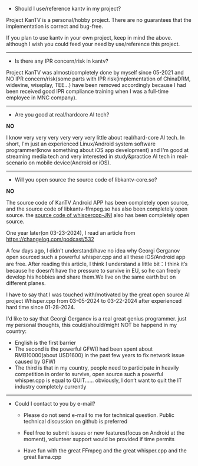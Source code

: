 
- Should I use/reference kantv in my project?

Project KanTV is a personal/hobby project. There are no guarantees that the implementation is correct and bug-free.

If you plan to use kantv in your own project, keep in mind the above. although I wish you could feed your need by use/reference this project.

<hr>

- Is there any IPR concern/risk in kantv?

Project KanTV was almost/completely done by myself since 05-2021 and NO IPR concern/risk(some parts with IPR risk(implementation of ChinaDRM, widevine, wiseplay, TEE...) have been removed accordingly because I had been received good IPR compliance training when I was a full-time employee in MNC company).

<hr>

- Are you good at real/hardcore AI tech?

<b>NO</b>

I know very very very very very very little about real/hard-core AI tech. In short, I'm just an experienced Linux/Android system software programmer(know something about iOS app development) and I'm good at streaming media tech and very interested in study&practice AI tech in real-scenario on mobile device(Android or iOS).

<hr>

- Will you open source the source code of libkantv-core.so?

<b>NO</b>

The source code of KanTV Android APP has been completely open source, and the source code of libkantv-ffmpeg.so has also been completely open source. the <a href="https://github.com/zhouwg/kantv/issues/64">source code of whispercpp-JNI</a> also has been completely open source.


One year later(on 03-23-2024), I read an article from <a href="https://changelog.com/podcast/532">https://changelog.com/podcast/532</a>

A few days ago, I didn't understand/have no idea why Georgi Gerganov open sourced such a powerful whisper.cpp and all these iOS/Android app are free. After reading this article, I think I understand a little bit：I think it’s because he doesn’t have the pressure to survive in EU, so he can freely develop his hobbies and share them.We live on the same earth but on different planes.

I have to say that I was touched with/motivated by the great open source AI project Whisper.cpp from 03-05-2024 to 03-22-2024 after experienced hard time since 01-28-2024.

I'd like to say that Georgi Gerganov is a real great genius programmer. just my personal thoughts, this could/should/might NOT be happend in my country:

<ul>
<li>
    English is the first barrier
</li>
<li>
    The second is the powerful GFW(I had been spent about RMB10000(about USD1600) in the past few years to fix network issue caused by GFW)
</li>
<li>
    The third is that in my country, people need to participate in heavily competition in order to survive, open source such a powerful whisper.cpp is equal to QUIT...... obviously, I don’t want to quit the IT industry completely currently

</li>
</ul>

<hr>


- Could I contact to you by e-mail?

  * Please do not send e-mail to me for technical question. Public technical discussion on github is preferred

  * Feel free to submit issues or new features(focus on Android at the moment), volunteer support would be provided if time permits

  * Have fun with the great FFmpeg and the great whisper.cpp and the great llama.cpp
